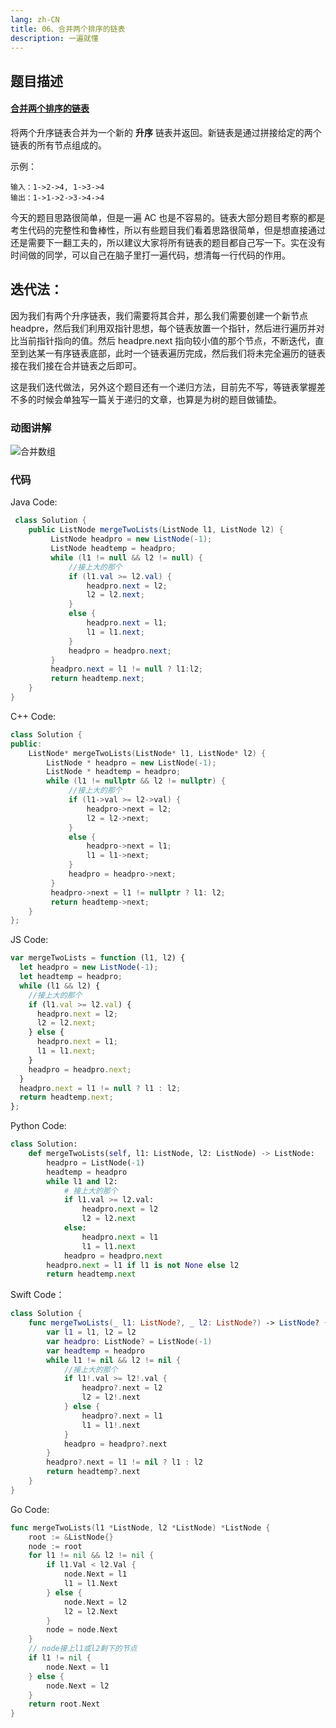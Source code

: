 ```yaml
---
lang: zh-CN
title: 06、合并两个排序的链表
description: 一遍就懂
---
```


## 题目描述
#### [合并两个排序的链表](https://leetcode-cn.com/problems/he-bing-liang-ge-pai-xu-de-lian-biao-lcof/)

将两个升序链表合并为一个新的 **升序** 链表并返回。新链表是通过拼接给定的两个链表的所有节点组成的。

示例：

```
输入：1->2->4, 1->3->4
输出：1->1->2->3->4->4
```
今天的题目思路很简单，但是一遍 AC 也是不容易的。链表大部分题目考察的都是考生代码的完整性和鲁棒性，所以有些题目我们看着思路很简单，但是想直接通过还是需要下一翻工夫的，所以建议大家将所有链表的题目都自己写一下。实在没有时间做的同学，可以自己在脑子里打一遍代码，想清每一行代码的作用。

## 迭代法：

因为我们有两个升序链表，我们需要将其合并，那么我们需要创建一个新节点 headpre，然后我们利用双指针思想，每个链表放置一个指针，然后进行遍历并对比当前指针指向的值。然后 headpre.next 指向较小值的那个节点，不断迭代，直至到达某一有序链表底部，此时一个链表遍历完成，然后我们将未完全遍历的链表接在我们接在合并链表之后即可。

这是我们迭代做法，另外这个题目还有一个递归方法，目前先不写，等链表掌握差不多的时候会单独写一篇关于递归的文章，也算是为树的题目做铺垫。

### 动图讲解

![合并数组](https://chengxuchu-1301103198.cos.ap-beijing.myqcloud.com/Photo/202304172330103.gif)

### 代码

Java Code:

```java
 class Solution {
    public ListNode mergeTwoLists(ListNode l1, ListNode l2) {
         ListNode headpro = new ListNode(-1);
         ListNode headtemp = headpro;
         while (l1 != null && l2 != null) {
             //接上大的那个
             if (l1.val >= l2.val) {
                 headpro.next = l2;
                 l2 = l2.next;
             }
             else {
                 headpro.next = l1;
                 l1 = l1.next;
             }
             headpro = headpro.next;
         }
         headpro.next = l1 != null ? l1:l2;
         return headtemp.next;
    }
}
```

C++ Code:

```cpp
class Solution {
public:
    ListNode* mergeTwoLists(ListNode* l1, ListNode* l2) {
        ListNode * headpro = new ListNode(-1);
        ListNode * headtemp = headpro;
        while (l1 != nullptr && l2 != nullptr) {
             //接上大的那个
             if (l1->val >= l2->val) {
                 headpro->next = l2;
                 l2 = l2->next;
             }
             else {
                 headpro->next = l1;
                 l1 = l1->next;
             }
             headpro = headpro->next;
         }
         headpro->next = l1 != nullptr ? l1: l2;
         return headtemp->next;
    }
};
```

JS Code:

```js
var mergeTwoLists = function (l1, l2) {
  let headpro = new ListNode(-1);
  let headtemp = headpro;
  while (l1 && l2) {
    //接上大的那个
    if (l1.val >= l2.val) {
      headpro.next = l2;
      l2 = l2.next;
    } else {
      headpro.next = l1;
      l1 = l1.next;
    }
    headpro = headpro.next;
  }
  headpro.next = l1 != null ? l1 : l2;
  return headtemp.next;
};
```

Python Code:

```python
class Solution:
    def mergeTwoLists(self, l1: ListNode, l2: ListNode) -> ListNode:
        headpro = ListNode(-1)
        headtemp = headpro
        while l1 and l2:
            # 接上大的那个
            if l1.val >= l2.val:
                headpro.next = l2
                l2 = l2.next
            else:
                headpro.next = l1
                l1 = l1.next
            headpro = headpro.next
        headpro.next = l1 if l1 is not None else l2
        return headtemp.next
```

Swift Code：

```swift
class Solution {
    func mergeTwoLists(_ l1: ListNode?, _ l2: ListNode?) -> ListNode? {
        var l1 = l1, l2 = l2
        var headpro: ListNode? = ListNode(-1)
        var headtemp = headpro
        while l1 != nil && l2 != nil {
            //接上大的那个
            if l1!.val >= l2!.val {
                headpro?.next = l2
                l2 = l2!.next
            } else {
                headpro?.next = l1
                l1 = l1!.next
            }
            headpro = headpro?.next
        }
        headpro?.next = l1 != nil ? l1 : l2
        return headtemp?.next
    }
}
```

Go Code:

```go
func mergeTwoLists(l1 *ListNode, l2 *ListNode) *ListNode {
    root := &ListNode{}
    node := root
    for l1 != nil && l2 != nil {
        if l1.Val < l2.Val {
            node.Next = l1
            l1 = l1.Next
        } else {
            node.Next = l2
            l2 = l2.Next
        }
        node = node.Next
    }
	// node接上l1或l2剩下的节点
    if l1 != nil {
        node.Next = l1
    } else {
        node.Next = l2
    }
    return root.Next
}
```
